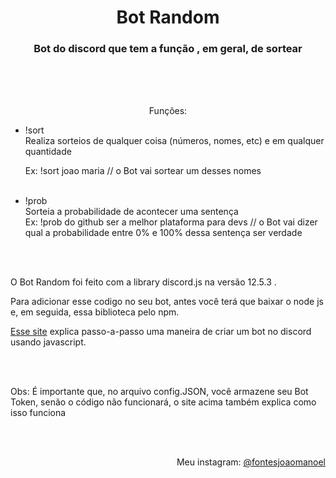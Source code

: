 <h1 align="center">Bot Random</h1>
<h3 align="center">Bot do discord que tem a função , em geral, de sortear </h3>
<br/>
<br/>
<br/>
<p align="center">Funções:</p>

<ul> 

<li>!sort</li>
Realiza sorteios de qualquer coisa (números, nomes, etc) e em qualquer quantidade
<br/>

Ex: !sort joao maria // o Bot vai sortear um desses nomes
<br/>
<br/>

<li>!prob</li>
Sorteia a probabilidade de acontecer uma sentença
<br/>
Ex: !prob do github ser a melhor plataforma para devs // o Bot vai dizer qual a probabilidade entre 0% e 100% dessa sentença ser verdade
<br/>
<br/>
</ul>

<br/>

<p>O Bot Random foi feito com a library discord.js na versão 12.5.3 .</p>
<p>Para adicionar esse codigo no seu bot, antes você terá que baixar o node js e, em seguida, essa biblioteca pelo npm.
<p><a href="https://www.digitalocean.com/community/tutorials/how-to-build-a-discord-bot-with-node-js-pt">Esse site</a> explica passo-a-passo uma maneira de criar um bot no discord usando javascript.</p>
<br/>
<br/>
<p>Obs: É importante que, no arquivo config.JSON, você armazene seu Bot Token, senão o código não funcionará, o site acima também explica como isso funciona</p>
<br/>
<br/>
<p align="right">Meu instagram: <a href="https://www.instagram.com/fontesjoaomanoel/">@fontesjoaomanoel
